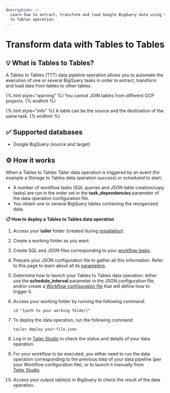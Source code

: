 ```yaml
---
description: >-
  Learn how to extract, transform and load Google BigQuery data using the Tables
  to Tables operation.
---
```


# Transform data with Tables to Tables

## 💡 What is Tables to Tables?

A Tables to Tables \(TTT\) data pipeline operation allows you to automate the execution of one or several BigQuery tasks in order to extract, transform and load data from tables to other tables.

{% hint style="warning" %}
You cannot JOIN tables from different GCP projects.
{% endhint %}

{% hint style="info" %}
A table can be the source and the destination of the same task.
{% endhint %}

## ✅ Supported databases

* Google BigQuery \(source and target\)

## ⚙️ How it works

When a Tables to Tables Tailer data operation is triggered by an event \(for example a Storage to Tables data operation success\) or scheduled to start:

* A number of workflow tasks \(SQL queries and JSON table creation/copy tasks\) are run in the order set in the **task\_dependencies** parameter of the data operation configuration file.
* You obtain one or several BigQuery tables containing the reorganized data.

**📋 How to deploy a Tables to Tables data operation**

1. Access your **tailer** folder \(created during [installation](../../getting-started/install-tailer-sdk.md)\).
2. Create a working folder as you want.
3. Create SQL and JSON files corresponding to your [workflow tasks](table-to-table-sql-and-ddl-files.md).
4. Prepare your JSON configuration file to gather all this information. Refer to this page to learn about all its [parameters](tables-to-tables-configuration-file.md).
5. Determine how to launch your Tables to Tables data operation: either use the **schedule\_interval** parameter in the JSON configuration file, and/or create a [Workflow configuration file](../orchestrate-processings-with-workflow/workflow-configuration-file.md) that will define how to trigger it.
6. Access your working folder by running the following command:

   ```text
   cd "[path to your working folder]"
   ```

7. To deploy the data operation, run the following command:

   ```text
   tailer deploy your-file.json
   ```

8. Log in to [Tailer Studio](http://studio.tailer.ai/) to check the status and details of your data operation.
9. For your workflow to be executed, you either need to run the data operation corresponding to the previous step of your data pipeline \(per your Workflow configuration file\), or to launch it manually from [Tailer Studio](http://studio.tailer.ai/).
10. Access your output table\(s\) in BigQuery to check the result of the data operation.

